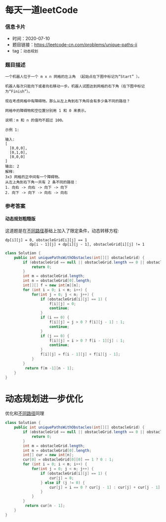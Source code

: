 # 每天一道leetCode

### 信息卡片

- 时间：2020-07-10
- 题目链接：https://leetcode-cn.com/problems/unique-paths-ii
- tag：`动态规划`

### 题目描述

```
一个机器人位于一个 m x n 网格的左上角 （起始点在下图中标记为“Start” ）。

机器人每次只能向下或者向右移动一步。机器人试图达到网格的右下角（在下图中标记为“Finish”）。

现在考虑网格中有障碍物。那么从左上角到右下角将会有多少条不同的路径？

网格中的障碍物和空位置分别用 1 和 0 来表示。

说明：m 和 n 的值均不超过 100。

示例 1:

输入:
[
  [0,0,0],
  [0,1,0],
  [0,0,0]
]
输出: 2
解释:
3x3 网格的正中间有一个障碍物。
从左上角到右下角一共有 2 条不同的路径：
1. 向右 -> 向右 -> 向下 -> 向下
2. 向下 -> 向下 -> 向右 -> 向右

```

### 参考答案

#### 动态规划粗糙版
这道题是在[不同路径](https://github.com/andyssder/leetcode/blob/master/20200708-%E4%B8%8D%E5%90%8C%E8%B7%AF%E5%BE%84.md)基础上加入了限定条件，动态转移方程:

```
dp[i][j] = 0, obstacleGrid[i][j] == 1
           dp[i - 1][j] + dp[i][j - 1], obstacleGrid[i][j] != 1
```

```java
class Solution {
    public int uniquePathsWithObstacles(int[][] obstacleGrid) {
        if (obstacleGrid == null || obstacleGrid.length == 0 || obstacleGrid[0].length == 0) {
            return 0;
        }
        int m = obstacleGrid.length;
        int n = obstacleGrid[0].length;
        int[][] f = new int[m][n];
        for (int i = 0; i < m; i++) {
            for(int j = 0; j < n; j++) {
                if (obstacleGrid[i][j] == 1) {
                    f[i][j] = 0;
                    continue;
                }
                if (i == 0) {
                    f[i][j] = j > 0 ? f[i][j - 1] : 1;
                    continue;
                }
                if (j == 0) {
                    f[i][j] = i > 0 ? f[i - 1][j] : 1;
                    continue;
                }
                f[i][j] = f[i - 1][j] + f[i][j - 1];
            }
        }
         return f[m -1][n - 1];
    }
}
```

# 动态规划进一步优化
优化和[不同路径](https://github.com/andyssder/leetcode/blob/master/20200708-%E4%B8%8D%E5%90%8C%E8%B7%AF%E5%BE%84.md)同理

```java
class Solution {
    public int uniquePathsWithObstacles(int[][] obstacleGrid) {
        if (obstacleGrid == null || obstacleGrid.length == 0 || obstacleGrid[0].length == 0) {
            return 0;
        }
        int m = obstacleGrid.length;
        int n = obstacleGrid[0].length;
        int[] cur = new int[n];
        cur[0] = obstacleGrid[0][0] == 1 ? 0 : 1;
        for (int i = 0; i < m; i++) {
            for(int j = 0; j < n; j++) {
                if (obstacleGrid[i][j] == 1) {
                    cur[j] = 0;
                } else if (j != 0) {
                    cur[j] = i == 0 ? cur[j - 1] : cur[j] + cur[j - 1];
                }
            }
        }
         return cur[n - 1];
    }
}
```
